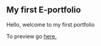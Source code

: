 ## My first E-portfolio

Hello, welcome to my first portfolio

To preview go <a href='https://lucianbellevue.github.io/My-E-portfolio/'>here.</a>
